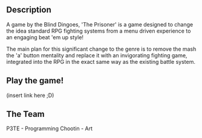 ## Description
A game by the Blind Dingoes, 'The Prisoner' is a game designed to change the idea standard RPG fighting systems
from a menu driven experience to an engaging beat 'em up style!

The main plan for this significant change to the genre is to remove the mash the 'a' button mentality and replace
it with an invigorating fighting game, integrated into the RPG in the exact same way as the existing battle system.

## Play the game!
(insert link here ;D)

## The Team
P3TE - Programming
Chootin - Art
